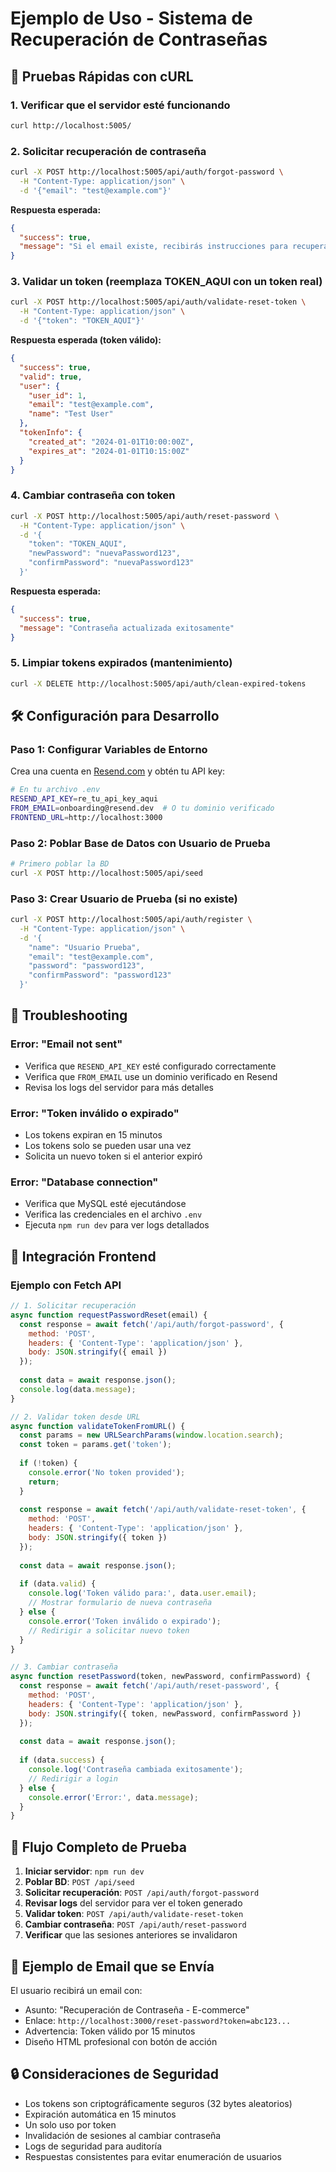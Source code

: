 # Ejemplo de Uso - Sistema de Recuperación de Contraseñas

## 🧪 Pruebas Rápidas con cURL

### 1. Verificar que el servidor esté funcionando
```bash
curl http://localhost:5005/
```

### 2. Solicitar recuperación de contraseña
```bash
curl -X POST http://localhost:5005/api/auth/forgot-password \
  -H "Content-Type: application/json" \
  -d '{"email": "test@example.com"}'
```

**Respuesta esperada:**
```json
{
  "success": true,
  "message": "Si el email existe, recibirás instrucciones para recuperar tu contraseña"
}
```

### 3. Validar un token (reemplaza TOKEN_AQUI con un token real)
```bash
curl -X POST http://localhost:5005/api/auth/validate-reset-token \
  -H "Content-Type: application/json" \
  -d '{"token": "TOKEN_AQUI"}'
```

**Respuesta esperada (token válido):**
```json
{
  "success": true,
  "valid": true,
  "user": {
    "user_id": 1,
    "email": "test@example.com",
    "name": "Test User"
  },
  "tokenInfo": {
    "created_at": "2024-01-01T10:00:00Z",
    "expires_at": "2024-01-01T10:15:00Z"
  }
}
```

### 4. Cambiar contraseña con token
```bash
curl -X POST http://localhost:5005/api/auth/reset-password \
  -H "Content-Type: application/json" \
  -d '{
    "token": "TOKEN_AQUI",
    "newPassword": "nuevaPassword123",
    "confirmPassword": "nuevaPassword123"
  }'
```

**Respuesta esperada:**
```json
{
  "success": true,
  "message": "Contraseña actualizada exitosamente"
}
```

### 5. Limpiar tokens expirados (mantenimiento)
```bash
curl -X DELETE http://localhost:5005/api/auth/clean-expired-tokens
```

## 🛠️ Configuración para Desarrollo

### Paso 1: Configurar Variables de Entorno
Crea una cuenta en [Resend.com](https://resend.com) y obtén tu API key:

```bash
# En tu archivo .env
RESEND_API_KEY=re_tu_api_key_aqui
FROM_EMAIL=onboarding@resend.dev  # O tu dominio verificado
FRONTEND_URL=http://localhost:3000
```

### Paso 2: Poblar Base de Datos con Usuario de Prueba
```bash
# Primero poblar la BD
curl -X POST http://localhost:5005/api/seed
```

### Paso 3: Crear Usuario de Prueba (si no existe)
```bash
curl -X POST http://localhost:5005/api/auth/register \
  -H "Content-Type: application/json" \
  -d '{
    "name": "Usuario Prueba",
    "email": "test@example.com",
    "password": "password123",
    "confirmPassword": "password123"
  }'
```

## 🔧 Troubleshooting

### Error: "Email not sent"
- Verifica que `RESEND_API_KEY` esté configurado correctamente
- Verifica que `FROM_EMAIL` use un dominio verificado en Resend
- Revisa los logs del servidor para más detalles

### Error: "Token inválido o expirado"
- Los tokens expiran en 15 minutos
- Los tokens solo se pueden usar una vez
- Solicita un nuevo token si el anterior expiró

### Error: "Database connection"
- Verifica que MySQL esté ejecutándose
- Verifica las credenciales en el archivo `.env`
- Ejecuta `npm run dev` para ver logs detallados

## 📱 Integración Frontend

### Ejemplo con Fetch API
```javascript
// 1. Solicitar recuperación
async function requestPasswordReset(email) {
  const response = await fetch('/api/auth/forgot-password', {
    method: 'POST',
    headers: { 'Content-Type': 'application/json' },
    body: JSON.stringify({ email })
  });
  
  const data = await response.json();
  console.log(data.message);
}

// 2. Validar token desde URL
async function validateTokenFromURL() {
  const params = new URLSearchParams(window.location.search);
  const token = params.get('token');
  
  if (!token) {
    console.error('No token provided');
    return;
  }
  
  const response = await fetch('/api/auth/validate-reset-token', {
    method: 'POST',
    headers: { 'Content-Type': 'application/json' },
    body: JSON.stringify({ token })
  });
  
  const data = await response.json();
  
  if (data.valid) {
    console.log('Token válido para:', data.user.email);
    // Mostrar formulario de nueva contraseña
  } else {
    console.error('Token inválido o expirado');
    // Redirigir a solicitar nuevo token
  }
}

// 3. Cambiar contraseña
async function resetPassword(token, newPassword, confirmPassword) {
  const response = await fetch('/api/auth/reset-password', {
    method: 'POST',
    headers: { 'Content-Type': 'application/json' },
    body: JSON.stringify({ token, newPassword, confirmPassword })
  });
  
  const data = await response.json();
  
  if (data.success) {
    console.log('Contraseña cambiada exitosamente');
    // Redirigir a login
  } else {
    console.error('Error:', data.message);
  }
}
```

## 🎯 Flujo Completo de Prueba

1. **Iniciar servidor**: `npm run dev`
2. **Poblar BD**: `POST /api/seed`
3. **Solicitar recuperación**: `POST /api/auth/forgot-password`
4. **Revisar logs** del servidor para ver el token generado
5. **Validar token**: `POST /api/auth/validate-reset-token`
6. **Cambiar contraseña**: `POST /api/auth/reset-password`
7. **Verificar** que las sesiones anteriores se invalidaron

## 📧 Ejemplo de Email que se Envía

El usuario recibirá un email con:
- Asunto: "Recuperación de Contraseña - E-commerce"
- Enlace: `http://localhost:3000/reset-password?token=abc123...`
- Advertencia: Token válido por 15 minutos
- Diseño HTML profesional con botón de acción

## 🔒 Consideraciones de Seguridad

- Los tokens son criptográficamente seguros (32 bytes aleatorios)
- Expiración automática en 15 minutos
- Un solo uso por token
- Invalidación de sesiones al cambiar contraseña
- Logs de seguridad para auditoría
- Respuestas consistentes para evitar enumeración de usuarios